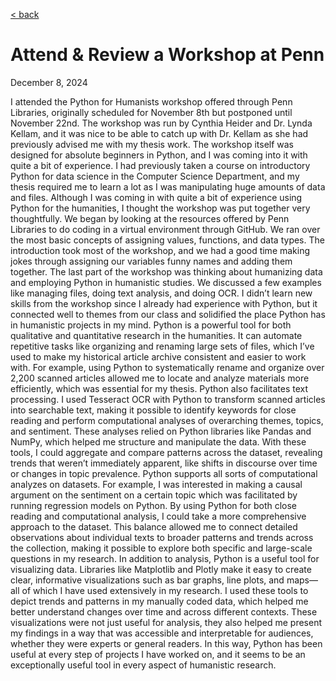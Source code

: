 [< back](DH.html)

# Attend & Review a Workshop at Penn
December 8, 2024

I attended the Python for Humanists workshop offered through Penn Libraries, originally scheduled for November 8th but postponed until November 22nd. The workshop was run by Cynthia Heider and Dr. Lynda Kellam, and it was nice to be able to catch up with Dr. Kellam as she had previously advised me with my thesis work. The workshop itself was designed for absolute beginners in Python, and I was coming into it with quite a bit of experience. I had previously taken a course on introductory Python for data science in the Computer Science Department, and my thesis required me to learn a lot as I was manipulating huge amounts of data and files. Although I was coming in with quite a bit of experience using Python for the humanities, I thought the workshop was put together very thoughtfully.
We began by looking at the resources offered by Penn Libraries to do coding in a virtual environment through GitHub. We ran over the most basic concepts of assigning values, functions, and data types. The introduction took most of the workshop, and we had a good time making jokes through assigning our variables funny names and adding them together. The last part of the workshop was thinking about humanizing data and employing Python in humanistic studies. We discussed a few examples like managing files, doing text analysis, and doing OCR. 
I didn’t learn new skills from the workshop since I already had experience with Python, but it connected well to themes from our class and solidified the place Python has in humanistic projects in my mind. Python is a powerful tool for both qualitative and quantitative research in the humanities. It can automate repetitive tasks like organizing and renaming large sets of files, which I’ve used to make my historical article archive consistent and easier to work with. For example, using Python to systematically rename and organize over 2,200 scanned articles allowed me to locate and analyze materials more efficiently, which was essential for my thesis. 
Python also facilitates text processing. I used Tesseract OCR with Python to transform scanned articles into searchable text, making it possible to identify keywords for close reading and perform computational analyses of overarching themes, topics, and sentiment. These analyses relied on Python libraries like Pandas and NumPy, which helped me structure and manipulate the data. With these tools, I could aggregate and compare patterns across the dataset, revealing trends that weren’t immediately apparent, like shifts in discourse over time or changes in topic prevalence. Python supports all sorts of computational analyzes on datasets. For example, I was interested in making a causal argument on the sentiment on a certain topic which was facilitated by running regression models on Python. By using Python for both close reading and computational analysis, I could take a more comprehensive approach to the dataset. This balance allowed me to connect detailed observations about individual texts to broader patterns and trends across the collection, making it possible to explore both specific and large-scale questions in my research.
In addition to analysis, Python is a useful tool for visualizing data. Libraries like Matplotlib and Plotly make it easy to create clear, informative visualizations such as bar graphs, line plots, and maps—all of which I have used extensively in my research. I used these tools to depict trends and patterns in my manually coded data, which helped me better understand changes over time and across different contexts. These visualizations were not just useful for analysis, they also helped me present my findings in a way that was accessible and interpretable for audiences, whether they were experts or general readers. In this way, Python has been useful at every step of projects I have worked on, and it seems to be an exceptionally useful tool in every aspect of humanistic research. 
